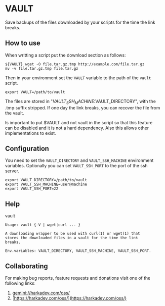 VAULT
=====

Save backups of the files downloaded by your scripts for the time the
link breaks.

## How to use

When writting a script put the download section as follows:

    ${VAULT} wget -O file.tar.gz.tmp http://example.com/file.tar.gz
    mv -v file.tar.gz.tmp file.tar.gz

Then in your environment set the `VAULT` variable to the path of the
`vault` script.

    export VAULT=/path/to/vault

The files are stored in "$VAULT_SSH_MACHINE:$VAULT_DIRECTORY", with the
.tmp suffix stripped. If one day the link breaks, you can recover the
file from the vault.

Is important to put $VAULT and not vault in the script so that this
feature can be disabled and it is not a hard dependency. Also this
allows other implementations to exist.

## Configuration

You need to set the `VAULT_DIRECTORY` and `VAULT_SSH_MACHINE` environment
variables. Optionally you can set `VAULT_SSH_PORT` to the port of the
ssh server.

    export VAULT_DIRECTORY=/path/to/vault
    export VAULT_SSH_MACHINE=user@machine
    export VAULT_SSH_PORT=22

## Help

vault

    Usage: vault {-V | wget|curl ... }
    
    A downloading wrapper to be used with curl(1) or wget(1) that
    stores the downloaded files in a vault for the time the link
    breaks.
    
    Env.variables: VAULT_DIRECTORY, VAULT_SSH_MACHINE, VAULT_SSH_PORT.

## Collaborating

For making bug reports, feature requests and donations visit
one of the following links:

1. [gemini://harkadev.com/oss/](gemini://harkadev.com/oss/)
2. [https://harkadev.com/oss/](https://harkadev.com/oss/)

